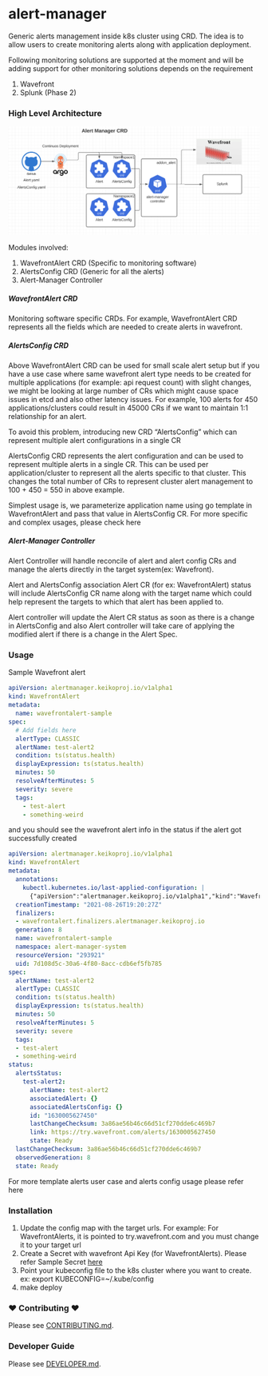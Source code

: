 # alert-manager

Generic alerts management inside k8s cluster using CRD. The idea is to allow users to create monitoring alerts along with application deployment.

Following monitoring solutions are supported at the moment and will be adding support for other monitoring solutions depends on the requirement

1. Wavefront
2. Splunk (Phase 2)

### High Level Architecture

![Alert Manager High Architecture](docs/images/alert-manager-arch.png)

Modules involved:

1. WavefrontAlert CRD (Specific to monitoring software)
2. AlertsConfig CRD (Generic for all the alerts)
3. Alert-Manager Controller

##### WavefrontAlert CRD
Monitoring software specific CRDs. For example, WavefrontAlert CRD represents all the fields which are needed to create
alerts in wavefront.


##### AlertsConfig CRD
Above WavefrontAlert CRD can be used for small scale alert setup but if you have a use case where same wavefront alert type needs to be
created for multiple applications (for example: api request count) with slight changes, we might be looking at large number of CRs which might
cause space issues in etcd and also other latency issues. For example, 100 alerts for 450 applications/clusters could result in 45000 CRs
if we want to maintain 1:1 relationship for an alert.

To avoid this problem, introducing new CRD “AlertsConfig” which can represent multiple alert configurations in a single CR

AlertsConfig CRD represents the alert configuration and can be used to represent multiple alerts in a single CR. 
This can be used per application/cluster to represent all the alerts specific to that cluster. 
This changes the total number of CRs to represent cluster alert management to 100 + 450 = 550 in above example.

Simplest usage is, we parameterize application name using go template in WavefrontAlert and pass that value in AlertsConfig CR. 
For more specific and complex usages, please check here

##### Alert-Manager Controller
Alert Controller will handle reconcile of alert and alert config CRs and manage the alerts directly in the target system(ex: Wavefront).

Alert and AlertsConfig association
Alert CR (for ex: WavefrontAlert) status will include AlertsConfig CR name along with the target name which could help represent the targets to which that alert has been applied to.

Alert controller will update the Alert CR status as soon as there is a change in AlertsConfig and also Alert controller will take care of applying the modified alert if there is a change in the Alert Spec.


### Usage

Sample Wavefront alert

```yaml
apiVersion: alertmanager.keikoproj.io/v1alpha1
kind: WavefrontAlert
metadata:
  name: wavefrontalert-sample
spec:
  # Add fields here
  alertType: CLASSIC
  alertName: test-alert2
  condition: ts(status.health)
  displayExpression: ts(status.health)
  minutes: 50
  resolveAfterMinutes: 5
  severity: severe
  tags:
    - test-alert
    - something-weird
```

and you should see the wavefront alert info in the status if the alert got successfully created

```yaml
apiVersion: alertmanager.keikoproj.io/v1alpha1
kind: WavefrontAlert
metadata:
  annotations:
    kubectl.kubernetes.io/last-applied-configuration: |
      {"apiVersion":"alertmanager.keikoproj.io/v1alpha1","kind":"WavefrontAlert","metadata":{"annotations":{},"name":"wavefrontalert-sample","namespace":"alert-manager-system"},"spec":{"alertName":"test-alert2","alertType":"CLASSIC","condition":"ts(status.health)","displayExpression":"ts(status.health)","minutes":50,"resolveAfterMinutes":5,"severity":"severe","tags":["test-alert","something-weird"]}}
  creationTimestamp: "2021-08-26T19:20:27Z"
  finalizers:
  - wavefrontalert.finalizers.alertmanager.keikoproj.io
  generation: 8
  name: wavefrontalert-sample
  namespace: alert-manager-system
  resourceVersion: "293921"
  uid: 7d108d5c-30a6-4f80-8acc-cdb6ef5fb785
spec:
  alertName: test-alert2
  alertType: CLASSIC
  condition: ts(status.health)
  displayExpression: ts(status.health)
  minutes: 50
  resolveAfterMinutes: 5
  severity: severe
  tags:
  - test-alert
  - something-weird
status:
  alertsStatus:
    test-alert2:
      alertName: test-alert2
      associatedAlert: {}
      associatedAlertsConfig: {}
      id: "1630005627450"
      lastChangeChecksum: 3a86ae56b46c66d51cf270dde6c469b7
      link: https://try.wavefront.com/alerts/1630005627450
      state: Ready
  lastChangeChecksum: 3a86ae56b46c66d51cf270dde6c469b7
  observedGeneration: 8
  state: Ready
```
For more template alerts user case and alerts config usage please refer here

### Installation
1. Update the config map with the target urls. For example: For WavefrontAlerts, it is pointed to try.wavefront.com and you must change it to your target url
2. Create a Secret with wavefront Api Key (for WavefrontAlerts). Please refer Sample Secret [here](docs/Sample-Secret.yaml)
3. Point your kubeconfig file to the k8s cluster where you want to create. ex: export KUBECONFIG=~/.kube/config
4. make deploy

### ❤ Contributing ❤

Please see [CONTRIBUTING.md](.github/CONTRIBUTING.md).

### Developer Guide

Please see [DEVELOPER.md](.github/DEVELOPER.md).


